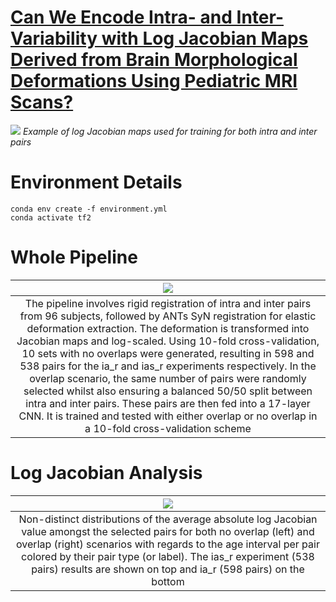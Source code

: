 # [Can We Encode Intra- and Inter-Variability with Log Jacobian Maps Derived from Brain Morphological Deformations Using Pediatric MRI Scans?](https://openreview.net/forum?id=4rKfNtCwmh)

![](images/preview_figure.png)
*Example of log Jacobian maps used for training for both intra and inter pairs*
# Environment Details
```shell
conda env create -f environment.yml
conda activate tf2
```
# Whole Pipeline
|![](images/schema-global.png)|
|:--:| 
|The pipeline involves rigid registration of intra and inter pairs from 96 subjects, followed by ANTs SyN registration for elastic deformation extraction. The deformation is transformed into Jacobian maps and log-scaled. Using 10-fold cross-validation, 10 sets with no overlaps were generated, resulting in 598 and 538 pairs for the ia\_r and ias\_r experiments respectively. In the overlap scenario, the same number of pairs were randomly selected whilst also ensuring a balanced 50/50 split between intra and inter pairs. These pairs are then fed into a 17-layer CNN. It is trained and tested with either overlap or no overlap in a 10-fold cross-validation scheme|
# Log Jacobian Analysis
|![](images/logJac_age_interval_N_NO.png)|
|:--:| 
|Non-distinct distributions of the average absolute log Jacobian value amongst the selected pairs for both no overlap (left) and overlap (right) scenarios with regards to the age interval per pair colored by their pair type (or label). The ias_r experiment (538 pairs) results are shown on top and ia_r (598 pairs) on the bottom|
<!---
# Citation
If this code was useful in any way, please think about citing our work as follows:
-->
